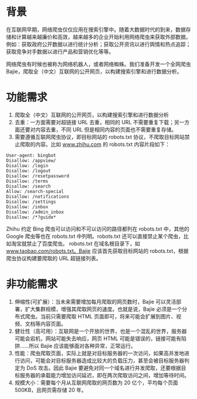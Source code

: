 # 背景
在互联网早期，网络爬虫仅仅应用在搜索引擎中。随着大数据时代的到来，数据存储和计算越来越廉价和高效，越来越多的企业开始利用网络爬虫来获取外部数据。例如：获取政府公开数据以进行统计分析；获取公开资讯以进行舆情和热点追踪；获取竞争对手数据以进行产品和营销优化等等。

网络爬虫有时候也被称为网络机器人，或者网络蜘蛛。我们准备开发一个全网爬虫Bajie，爬取全（中文）互联网的公开网页，以构建搜索引擎和进行数据分析。

# 功能需求
1. 爬取全（中文）互联网的公开网页，以构建搜索引擎和进行数据分析
2. 去重：一方面需要对超链接 URL 去重，相同的 URL 不需要重复下载；另一方面还要对内容去重，不同 URL 但是相同内容的页面也不需要重复存储。
3. 需要遵循互联网爬虫协议，即目标网站的 robots.txt 协议，不爬取目标网站禁止爬取的内容。比如 www.zhihu.com 的 robots.txt 内容片段如下：
```shell
User-agent: bingbot
Disallow: /appview/
Disallow: /login
Disallow: /logout
Disallow: /resetpassword
Disallow: /terms
Disallow: /search
Allow: /search-special
Disallow: /notifications
Disallow: /settings
Disallow: /inbox
Disallow: /admin_inbox
Disallow: /*?guide*
```
Zhihu 约定 Bing 爬虫可以访问和不可以访问的路径都列在 robots.txt 中，其他的 Google 爬虫等也在 robots.txt 中列明。robots.txt 还可以直接禁止某个爬虫，比如淘宝就禁止了百度爬虫。
robots.txt 在域名根目录下，如 www.taobao.com/robots.txt。Bajie 应该首先获取目标网站的 robots.txt，根据爬虫协议构建要爬取的 URL 超链接列表。

# 非功能需求
1. 伸缩性(可扩展）：当未来需要增加每月爬取的网页数时，Bajie 可以灵活部署，扩大集群规模，增强其爬取网页的速度。也就是说，Bajie 必须是一个分布式爬虫。当前只需要爬取 HTML 页面即可，将来可能会扩展到图片、视频、文档等内容页面。
2. 健壮性（高可用）：互联网是一个开放的世界，也是一个混乱的世界，服务器可能会宕机，网站可能失去响应，网页 HTML 可能是错误的，链接可能有陷阱……所以 Bajie 应该能够面对各种异常，正常运行。
3. 性能：爬虫爬取页面，实际上就是对目标服务器的一次访问，如果高并发地进行访问，可能会对目标服务器造成比较大的负载压力，甚至会被目标服务器判定为 DoS 攻击。因此 Bajie 要避免对同一个域名进行并发爬取，还要根据目标服务器的承载能力增加访问延迟，即在两次爬取访问之间，增加等待时间。
4. 规模大小：需要每个月从互联网爬取的网页数为 20 亿个，平均每个页面 500KB，且网页需存储 20 年。
